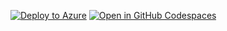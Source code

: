 [![Deploy to Azure](https://aka.ms/deploytoazurebutton)](https://portal.azure.com/#create/Microsoft.Template/uri/https%3A%2F%2Fraw.githubusercontent.com%2Fglzbcrt%2Ftest%2Fmain%2Fmain.json)
[![Open in GitHub Codespaces](https://github.com/codespaces/badge.svg)](https://codespaces.new/glzbcrt/test)
